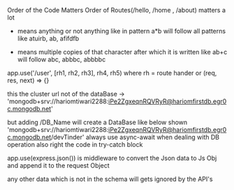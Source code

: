 Order of the Code Matters
Order of Routes(/hello, /home , /about) matters a lot
* means anything or not anything like in pattern a*b will follow all patterns like atuirb, ab, afifdfb
+ means multiple copies of that character after which it is written like ab+c will follow abc, abbbc, abbbbc 


app.use('/user', [rh1, rh2, rh3], rh4, rh5) where rh = route hander or (req, res, next) => {}

this the cluster url not of the dataBase -> 'mongodb+srv://hariomtiwari2288:iPe2ZgxeqnRQVRyR@hariomfirstdb.egr0c.mongodb.net'

but adding /DB_Name will create a DataBase like below shown
'mongodb+srv://hariomtiwari2288:iPe2ZgxeqnRQVRyR@hariomfirstdb.egr0c.mongodb.net/devTinder'
always use async-await when dealing with DB operation also right the code in try-catch block

app.use(express.json()) is middleware to convert the Json data to Js Obj and append it to the request Object

any other data which is not in the schema will gets ignored by the API's

